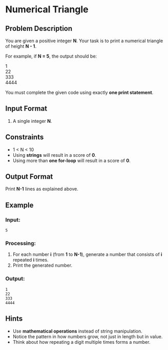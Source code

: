 # Numerical Triangle  

## Problem Description  
You are given a positive integer **N**. Your task is to print a numerical triangle of height **N - 1**.  

For example, if **N = 5**, the output should be:  

1  
22  
333  
4444  

You must complete the given code using exactly **one print statement**.  

## Input Format  
1. A single integer **N**.  

## Constraints  
- 1 < N < 10 
- Using **strings** will result in a score of **0**.  
- Using more than **one for-loop** will result in a score of **0**.  

## Output Format  
Print **N-1** lines as explained above.  

## Example  

### Input:
```
5
```

### Processing:  
1. For each number **i** (from **1** to **N-1**), generate a number that consists of **i** repeated **i** times.  
2. Print the generated number.  

### Output:
```
1  
22  
333  
4444  
```

## Hints  
- Use **mathematical operations** instead of string manipulation.  
- Notice the pattern in how numbers grow, not just in length but in value.  
- Think about how repeating a digit multiple times forms a number.  
